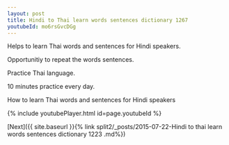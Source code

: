 ```yaml
---
layout: post
title: Hindi to Thai learn words sentences dictionary 1267 
youtubeId: mo6rsGvcDGg
---
```

 
 
Helps to learn Thai words and sentences for Hindi speakers.

Opportunitiy to repeat the words sentences. 

Practice Thai language. 
 
10 minutes practice every day. 
 
How to learn Thai words and sentences for Hindi speakers 
 
{% include youtubePlayer.html id=page.youtubeId %}
 
 
[Next]({{ site.baseurl }}{% link  split2/_posts/2015-07-22-Hindi to thai learn words sentences dictionary 1223 .md%})
 
